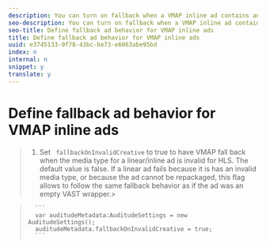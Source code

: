 ```yaml
---
description: You can turn on fallback when a VMAP inline ad contains an invalid media type.
seo-description: You can turn on fallback when a VMAP inline ad contains an invalid media type.
seo-title: Define fallback ad behavior for VMAP inline ads
title: Define fallback ad behavior for VMAP inline ads
uuid: e3745133-9f78-43bc-be73-e6063abe95bd
index: n
internal: n
snippet: y
translate: y
---
```


# Define fallback ad behavior for VMAP inline ads


>1. Set ` fallbackOnInvalidCreative` to true to have VMAP fall back when the media type for a linear/inline ad is invalid for HLS.
>   The default value is false. If a linear ad fails because it is has an invalid media type, or because the ad cannot be repackaged, this flag allows <!-- PH element: phrases/auditude-name --> to follow the same fallback behavior as if the ad was an empty VAST wrapper.>

>    
>       ```
>       var auditudeMetadata:AuditudeSettings = new AuditudeSettings(); 
>       auditudeMetadata.fallbackOnInvalidCreative = true;
>       ```
